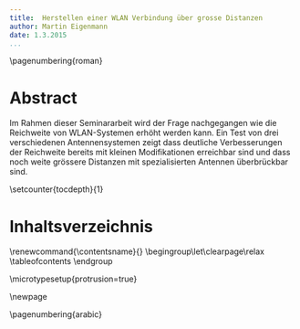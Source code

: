 ```yaml
---
title:  Herstellen einer WLAN Verbindung über grosse Distanzen 
author: Martin Eigenmann
date: 1.3.2015
...
```


<!-- Todo:
- Bilder
- Abstract
-->

<!-- Build: cat capters/* | pandoc -f markdown+yaml_metadata_block+hard_line_breaks+footnotes --filter pandoc-fignos -S -o out.pdf --chapters --bibliography=Citer.bib --latex-engine=pdflatex-->



\pagenumbering{roman}


# Abstract

Im Rahmen dieser Seminararbeit wird der Frage nachgegangen wie die Reichweite von WLAN-Systemen erhöht werden kann. Ein Test von drei verschiedenen Antennensystemen zeigt dass deutliche Verbesserungen der Reichweite bereits mit kleinen Modifikationen erreichbar sind und dass noch weite grössere Distanzen mit spezialisierten Antennen überbrückbar sind.



\setcounter{tocdepth}{1}

# Inhaltsverzeichnis 
\renewcommand{\contentsname}{} \begingroup\let\clearpage\relax
\tableofcontents
\endgroup

\microtypesetup{protrusion=true}

\newpage

\pagenumbering{arabic}